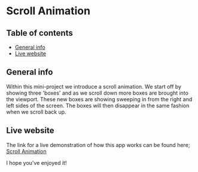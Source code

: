 # Scroll Animation

## Table of contents
* [General info](#general-info)
* [Live website](#live-website)

## General info
Within this mini-project we introduce a scroll animation.
We start off by showing three 'boxes' and as we scroll down more boxes are brought into the viewport. These new boxes are showing sweeping in from the right and left sides of the screen. The boxes will then disappear in the same fashion when we scroll back up.

## Live website
The link for a live demonstration of how this app works can be found here; 
[Scroll Animation](https://animate-scroll.netlify.app)

I hope you've enjoyed it!
